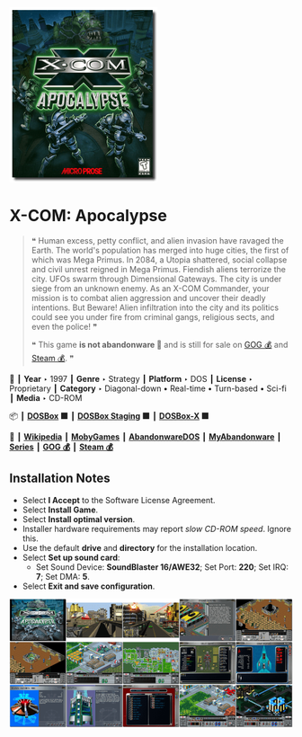 ![](Thumbnail.png "application-thumbnail")

# X-COM: Apocalypse

> ❝ Human excess, petty conflict, and alien invasion have ravaged the Earth. The world's population has merged into huge cities, the first of which was Mega Primus. In 2084, a Utopia shattered, social collapse and civil unrest reigned in Mega Primus. Fiendish aliens terrorize the city. UFOs swarm through Dimensional Gateways. The city is under siege from an unknown enemy. As an X-COM Commander, your mission is to combat alien aggression and uncover their deadly intentions. But Beware! Alien infiltration into the city and its politics could see you under fire from criminal gangs, religious sects, and even the police! ❞
>
> ❝ This game **is not abandonware 🚫** and is still for sale on [GOG 💰](https://www.gog.com/en/game/xcom_apocalypse) and [Steam 💰](https://store.steampowered.com/app/7660/XCOM_Apocalypse/). ❞
>

📌 ┃ **Year** ‣ 1997 ┃ **Genre** ‣ Strategy ┃ **Platform** ‣ DOS ┃ **License** ‣ Proprietary ┃ **Category** ‣ Diagonal-down • Real-time • Turn-based • Sci-fi ┃ **Media** ‣ CD-ROM 

📦 ┃ **[DOSBox](https://www.dosbox.com/) 🟩** ┃ **[DOSBox Staging](https://dosbox-staging.github.io/) 🟩** ┃ **[DOSBox-X](https://dosbox-x.com/) 🟩** 

📎 ┃ **[Wikipedia](https://en.wikipedia.org/wiki/X-COM:_Apocalypse)** ┃ **[MobyGames](https://www.mobygames.com/game/349/x-com-apocalypse/)** ┃ **[AbandonwareDOS](https://www.abandonwaredos.com/abandonware-game.php?abandonware=X-COM%3A+Apocalypse&gid=2178)** ┃ **[MyAbandonware](https://www.myabandonware.com/game/x-com-apocalypse-cxz)** ┃ **[Series](https://en.wikipedia.org/wiki/XCOM)** ┃ **[GOG 💰](https://www.gog.com/en/game/xcom_apocalypse)** ┃ **[Steam 💰](https://store.steampowered.com/app/7660/XCOM_Apocalypse/)** 

## Installation Notes
- Select **I Accept** to the Software License Agreement.
- Select **Install Game**.
- Select **Install optimal version**.
- Installer hardware requirements may report *slow CD-ROM speed*. Ignore this.
- Use the default **drive** and **directory** for the installation location.
- Select **Set up sound card**:
  - Set Sound Device: **SoundBlaster 16/AWE32**; Set Port: **220**; Set IRQ: **7**; Set DMA: **5**.
- Select **Exit and save configuration**.

![](Montage.png "X-COM: Apocalypse")

